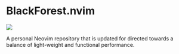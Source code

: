 # BlackForest.nvim

![](https://p0.piqsels.com/preview/786/347/690/4k-wallpaper-conifers-desktop-wallpaper-environment-thumbnail.jpg)

A personal Neovim repository that is updated for directed towards a balance of light-weight and functional performance.
